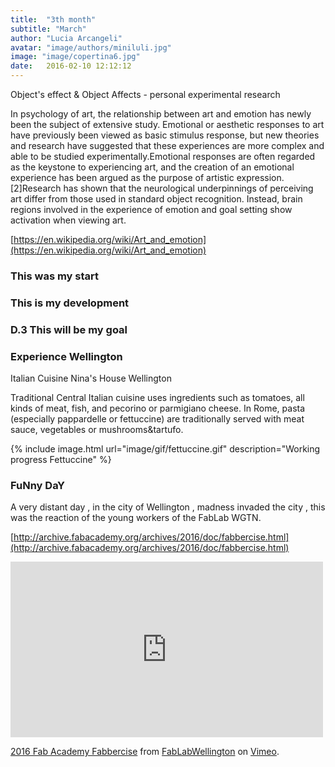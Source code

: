 ```yaml
---
title:  "3th month"
subtitle: "March"
author: "Lucia Arcangeli"
avatar: "image/authors/miniluli.jpg"
image: "image/copertina6.jpg"
date:   2016-02-10 12:12:12
---
```


Object's effect & Object Affects - personal experimental research

In psychology of art, the relationship between art and emotion has newly been the subject of extensive study. Emotional or aesthetic responses to art have previously been viewed as basic stimulus response, but new theories and research have suggested that these experiences are more complex and able to be studied experimentally.Emotional responses are often regarded as the keystone to experiencing art, and the creation of an emotional experience has been argued as the purpose of artistic expression.[2]Research has shown that the neurological underpinnings of perceiving art differ from those used in standard object recognition. Instead, brain regions involved in the experience of emotion and goal setting show activation when viewing art.

[https://en.wikipedia.org/wiki/Art_and_emotion](https://en.wikipedia.org/wiki/Art_and_emotion)

### This was my start 


### This is my development


### D.3 This will be my goal


### Experience Wellington

Italian Cuisine Nina's House Wellington

Traditional Central Italian cuisine uses ingredients such as tomatoes, all kinds of meat, fish, and pecorino or parmigiano cheese. In Rome, pasta (especially pappardelle or fettuccine) are traditionally served with meat sauce, vegetables or mushrooms&tartufo.


{% include image.html url="image/gif/fettuccine.gif" description="Working progress Fettuccine" %}


### FuNny DaY 

A very distant day , in the city of Wellington , madness invaded the city , this was the reaction of the young workers of the FabLab WGTN.

[http://archive.fabacademy.org/archives/2016/doc/fabbercise.html](http://archive.fabacademy.org/archives/2016/doc/fabbercise.html)


<iframe src="https://player.vimeo.com/video/158287252" width="500" height="281" frameborder="0" webkitallowfullscreen mozallowfullscreen allowfullscreen></iframe>
<p><a href="https://vimeo.com/158287252">2016 Fab Academy Fabbercise</a> from <a href="https://vimeo.com/user23516913">FabLabWellington</a> on <a href="https://vimeo.com">Vimeo</a>.</p>

